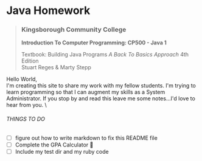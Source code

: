Java Homework 
=======
>
> ### Kingsborough Community College
> **Introduction To Computer Programming: CP500 - Java 1**
>
> Textbook: Building Java Programs *A Back To Basics Approach* 4th Edition\
> Stuart Reges & Marty Stepp
> 

Hello World,\
I'm creating this site to share my work with my fellow students. I'm trying to learn programming so that I can augment my skills as a System Administrator. If you stop by and read this leave me some notes...I'd love to hear from you. \

###### THINGS TO DO
- [ ] figure out how to write markdown to fix this README file
- [ ] Complete the GPA Calculator :briefcase:
- [ ] Include my test dir and my ruby code
